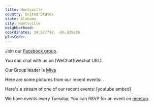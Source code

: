 ```yaml
---
title: Huntsville
country: United States
state: Alabama
city: Huntsville
neighborhood: 
coordinates: 34.577718, -86.835836
plusCode:
---
```

Join our [Facebook group](https://www.facebook.com/groups/free.code.camp.huntsville).

You can chat with us on [WeChat](wechat URL).

Our Group leader is [Miya](freecodecamp.org/miya)

Here are some pictures from our recent events:
![]().

Here's a stream of one of our recent events:
[youtube embed]

We have events every Tuesday. You can RSVP for an event on [meetup](meetupurl).
